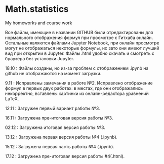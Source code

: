 # Math.statistics
My homeworks and course work

Все файлы, имеющие в названии GITHUB были отредактированы для нормального отображения формул при просмотре с Гитхаба онлайн. Остальные являются файлами Jupyter Notebook, при онлайн просмотре могут не отображаться некоторые формулы, но зато они имеют лучший вид при открытии в Jupyter. Файлы .html удобно скачать и смотреть с браузера без установки Jupyter.

18.10 : Файлы созданы, но из-за проблем с отображением .ipynb на github не отображаются на момент загрузки.

9.11 : Исправлены замечания в работе №2. Исправлено отображение формул в первых двух работах: в местах, где они отображались некорректно, вставлены картинки из онлайн-редактора уравнений LaTeX.

12.11 : Загружен первый вариант работы №3.

16.11 : Загружена пре-итоговая версия работы №3.

02.12 : Загружена итоговая версия работы №3.

13.12 : Загружена первая версия работы №4 (.ipynb).

15.12 : Загружена первая часть работы №4 (.ipynb).

17.12 : Загружена пре-итоговая версия работы #4(.html).
